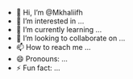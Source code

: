 - 👋 Hi, I’m @Mkhaliifh
- 👀 I’m interested in ...
- 🌱 I’m currently learning ...
- 💞️ I’m looking to collaborate on ...
- 📫 How to reach me ...
- 😄 Pronouns: ...
- ⚡ Fun fact: ...

<!---
Mkhaliifh/Mkhaliifh is a ✨ special ✨ repository because its `README.md` (this file) appears on your GitHub profile.
You can click the Preview link to take a look at your changes.
--->
